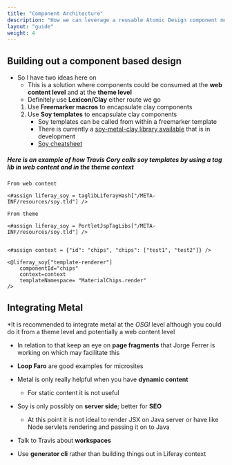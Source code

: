 ```yaml
---
title: "Component Architecture"
description: "How we can leverage a reusable Atomic Design component model"
layout: "guide"
weight: 4
---
```


<article id="1">

## Building out a component based design

* So I have two ideas here on 
	* This is a solution where components could be consumed at the **web content level** and at the **theme level**
	* Definitely use **Lexicon/Clay** either route we go
	1. Use **Freemarker macros** to encapsulate clay components
	2. Use **Soy templates** to encapsulate clay components
		* Soy templates can be called from within a freemarker template
		* There is currently a [soy-metal-clay library available](https://github.com/metal/metal-clay-components) that is in development
		* [Soy cheatsheet](https://github.com/liferay/soy-cheat-sheet#miscellaneous)

##### Here is an example of how Travis Cory calls soy templates by using a tag lib in web content and in the theme context

```htmlmixed
From web content

<#assign liferay_soy = taglibLiferayHash["/META-INF/resources/soy.tld"] />

From theme

<#assign liferay_soy = PortletJspTagLibs["/META-INF/resources/soy.tld"] />


<#assign context = {"id": "chips", "chips": ["test1", "test2"]} />

<@liferay_soy["template-renderer"]
    componentId="chips"
    context=context
    templateNamespace= "MaterialChips.render"
/>
```

</article>

<article id="2">

## Integrating Metal

*It is recommended to integrate metal at the *OSGI* level although you could do it from a theme level and potentially a web content level

* In relation to that keep an eye on **page fragments** that Jorge Ferrer is working on which may facilitate this

* **Loop Faro** are good examples for microsites
* Metal is only really helpful when you have **dynamic content**
  * For static content it is not useful

* Soy is only possibly on **server side**; better for **SEO**
  * At this point it is not ideal to render JSX on Java server or have like Node servlets rendering and passing it on to Java

* Talk to Travis about **workspaces**
* Use **generator cli** rather than building things out in Liferay context
</article>
